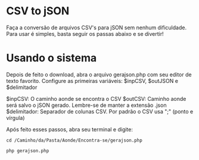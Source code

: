 # CSV to jSON

Faça a conversão de arquivos CSV's para jSON sem nenhum dificuldade.
Para usar é simples, basta seguir os passas abaixo e se divertir!

# Usando o sistema

Depois de feito o download, abra o arquivo gerajson.php com seu editor de texto favorito.
Configure as  primeiras variáveis: $inpCSV, $outJSON e $delimitador

$inpCSV: O caminho aonde se encontra o CSV
$outCSV: Caminho aonde será salvo o jSON gerado. Lembre-se de manter a extensão .json
$delimitador: Separador de colunas CSV. Por padrão o CSV usa ";" (ponto e vírgula)

Após feito esses passos, abra seu terminal e digite:

`cd /Caminho/da/Pasta/Aonde/Encontra-se/gerajson.php`

`php gerajson.php`
